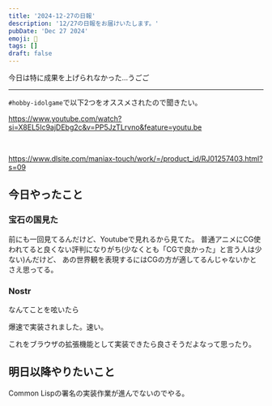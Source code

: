 ```yaml
---
title: '2024-12-27の日報'
description: '12/27の日報をお届けいたします。'
pubDate: 'Dec 27 2024'
emoji: 🦊
tags: []
draft: false
---
```


今日は特に成果を上げられなかった...うごご

---

`#hobby-idolgame`で以下2つをオススメされたので聞きたい。

https://www.youtube.com/watch?si=X8EL5Ic9ajDEbg2c&v=PP5JzTLrvno&feature=youtu.be

<br>

https://www.dlsite.com/maniax-touch/work/=/product_id/RJ01257403.html?s=09

## 今日やったこと

### 宝石の国見た

前にも一回見てるんだけど、Youtubeで見れるから見てた。
普通アニメにCG使われてると良くない評判になりがち(少なくとも「CGで良かった」と言う人は少ない)んだけど、
あの世界観を表現するにはCGの方が適してるんじゃないかとさえ思ってる。

### Nostr

<div id="nostr-embed-note15rvjfncr2tu7htdg9vw4wu7870gytylmrfylnxn09p3ks64cf3wqtanwyl"></div><script>  !(function () {    const n=document.createElement('script');n.type='text/javascript';n.async=!0;n.src='https://cdn.jsdelivr.net/gh/nostrband/nostr-embed@0.1.16/dist/nostr-embed.js';    const options = {      showZaps: true,      showCopyAddr: false,      hideNostrich: false,      showFollowing: true,    };    n.onload=function () {      nostrEmbed.init(        'note15rvjfncr2tu7htdg9vw4wu7870gytylmrfylnxn09p3ks64cf3wqtanwyl',        '#nostr-embed-note15rvjfncr2tu7htdg9vw4wu7870gytylmrfylnxn09p3ks64cf3wqtanwyl',        '',        options      );    };const a=document.getElementsByTagName('script')[0];a.parentNode.insertBefore(n, a);  })();</script>

なんてことを呟いたら

<div id="nostr-embed-note1ztjgr8qs72mjnza8qvt63rw5eud3vmhqd687tmww7u9l4frna7wsu5c84a"></div><script>  !(function () {    const n=document.createElement('script');n.type='text/javascript';n.async=!0;n.src='https://cdn.jsdelivr.net/gh/nostrband/nostr-embed@0.1.16/dist/nostr-embed.js';    const options = {      showZaps: true,      showCopyAddr: false,      hideNostrich: false,      showFollowing: true,    };    n.onload=function () {      nostrEmbed.init(        'note1ztjgr8qs72mjnza8qvt63rw5eud3vmhqd687tmww7u9l4frna7wsu5c84a',        '#nostr-embed-note1ztjgr8qs72mjnza8qvt63rw5eud3vmhqd687tmww7u9l4frna7wsu5c84a',        '',        options      );    };const a=document.getElementsByTagName('script')[0];a.parentNode.insertBefore(n, a);  })();</script>

爆速で実装されました。速い。

これをブラウザの拡張機能として実装できたら良さそうだよなって思ったり。

## 明日以降やりたいこと

Common Lispの署名の実装作業が進んでないのでやる。
